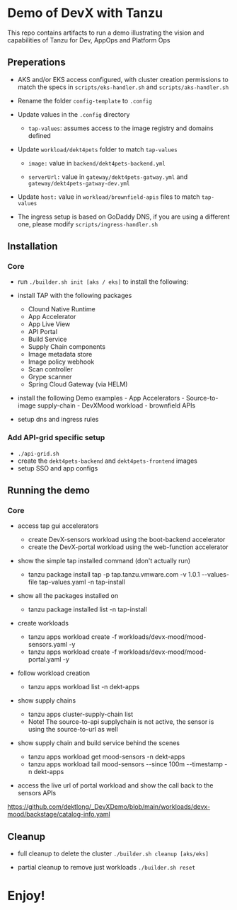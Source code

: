 
# Demo of DevX with Tanzu 

This repo contains artifacts to run a demo illustrating the vision and capabilities of Tanzu for Dev, AppOps and Platform Ops

## Preperations 

- AKS and/or EKS access configured, with cluster creation permissions to match the specs in ```scripts/eks-handler.sh``` and ```scripts/aks-handler.sh```
- Rename the folder ```config-template``` to  ```.config``` 

- Update values in the ```.config``` directory

  - ```tap-values```: assumes access to the image registry and domains defined

- Update ```workload/dekt4pets``` folder to match ```tap-values```

  - ```image:``` value in ```backend/dekt4pets-backend.yml```

  - ```serverUrl:``` value in ```gateway/dekt4pets-gatway.yml``` and ```gateway/dekt4pets-gatway-dev.yml```

- Update ```host:``` value in ```workload/brownfield-apis``` files to match ```tap-values```

- The ingress setup is based on GoDaddy DNS, if you are using a different one, please modify ```scripts/ingress-handler.sh```

## Installation

### Core

- run ```./builder.sh init [aks / eks]``` to install the following:

- install TAP with the following packages
    - Clound Native Runtime
    - App Accelerator
    - App Live View
    - API Portal
    - Build Service
    - Supply Chain components
    - Image metadata store
    - Image policy webhook
    - Scan controller
    - Grype scanner
    - Spring Cloud Gateway (via HELM)
- install the following Demo examples
      - App Accelerators
      - Source-to-image supply-chain 
      - DevXMood workload
      - brownfield APIs
- setup dns and ingress rules 

### Add API-grid specific setup
- ```./api-grid.sh```
- create the ```dekt4pets-backend``` and ```dekt4pets-frontend``` images
- setup SSO and app configs 

## Running the demo 

### Core 

- access tap gui accelerators
  - create DevX-sensors workload using the boot-backend accelerator 
  - create the DevX-portal workload using the web-function accelerator 


- show the simple tap installed command (don't actually run)
  - tanzu package install tap -p tap.tanzu.vmware.com -v 1.0.1  --values-file tap-values.yaml -n tap-install

- show all the packages installed on 
  - tanzu package installed list -n tap-install

- create workloads 
  - tanzu apps workload create -f workloads/devx-mood/mood-sensors.yaml -y
  - tanzu apps workload create -f workloads/devx-mood/mood-portal.yaml -y

- follow workload creation 
  - tanzu apps workload list -n dekt-apps

- show supply chains 
  - tanzu apps cluster-supply-chain list
  - Note! The source-to-api supplychain is not active, the sensor is using the source-to-url as well 

- show supply chain and build service behind the scenes 
  - tanzu apps workload get mood-sensors -n dekt-apps
  - tanzu apps workload tail mood-sensors --since 100m --timestamp  -n dekt-apps

- access the live url of portal workload and show the call back to the sensors APIs 



https://github.com/dektlong/_DevXDemo/blob/main/workloads/devx-mood/backstage/catalog-info.yaml


## Cleanup

- full cleanup to delete the cluster  ```./builder.sh cleanup [aks/eks]```

- partial cleanup to remove just workloads ```./builder.sh reset```

# Enjoy!
